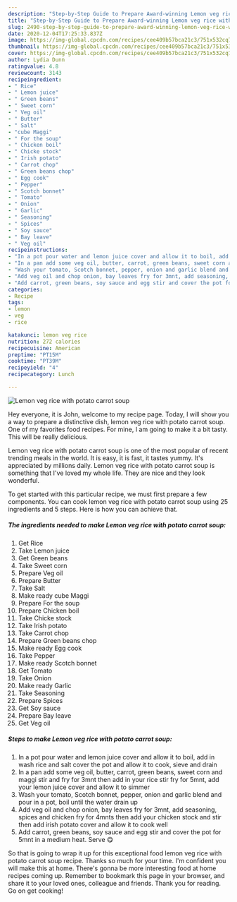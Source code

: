 ```yaml
---
description: "Step-by-Step Guide to Prepare Award-winning Lemon veg rice with potato carrot soup"
title: "Step-by-Step Guide to Prepare Award-winning Lemon veg rice with potato carrot soup"
slug: 2490-step-by-step-guide-to-prepare-award-winning-lemon-veg-rice-with-potato-carrot-soup
date: 2020-12-04T17:25:33.837Z
image: https://img-global.cpcdn.com/recipes/cee409b57bca21c3/751x532cq70/lemon-veg-rice-with-potato-carrot-soup-recipe-main-photo.jpg
thumbnail: https://img-global.cpcdn.com/recipes/cee409b57bca21c3/751x532cq70/lemon-veg-rice-with-potato-carrot-soup-recipe-main-photo.jpg
cover: https://img-global.cpcdn.com/recipes/cee409b57bca21c3/751x532cq70/lemon-veg-rice-with-potato-carrot-soup-recipe-main-photo.jpg
author: Lydia Dunn
ratingvalue: 4.8
reviewcount: 3143
recipeingredient:
- " Rice"
- " Lemon juice"
- " Green beans"
- " Sweet corn"
- " Veg oil"
- " Butter"
- " Salt"
- "cube Maggi"
- " For the soup"
- " Chicken boil"
- " Chicke stock"
- " Irish potato"
- " Carrot chop"
- " Green beans chop"
- " Egg cook"
- " Pepper"
- " Scotch bonnet"
- " Tomato"
- " Onion"
- " Garlic"
- " Seasoning"
- " Spices"
- " Soy sauce"
- " Bay leave"
- " Veg oil"
recipeinstructions:
- "In a pot pour water and lemon juice cover and allow it to boil, add in wash rice and salt cover the pot and allow it to cook, sieve and drain"
- "In a pan add some veg oil, butter, carrot, green beans, sweet corn and maggi stir and fry for 3mnt then add in your rice stir fry for 5mnt, add your lemon juice cover and allow it to simmer"
- "Wash your tomato, Scotch bonnet, pepper, onion and garlic blend and pour in a pot, boil until the water drain up"
- "Add veg oil and chop onion, bay leaves fry for 3mnt, add seasoning, spices and chicken fry for 4mnts then add your chicken stock and stir then add irish potato cover and allow it to cook well"
- "Add carrot, green beans, soy sauce and egg stir and cover the pot for 5mnt in a medium heat. Serve 😋"
categories:
- Recipe
tags:
- lemon
- veg
- rice

katakunci: lemon veg rice 
nutrition: 272 calories
recipecuisine: American
preptime: "PT15M"
cooktime: "PT39M"
recipeyield: "4"
recipecategory: Lunch

---
```



![Lemon veg rice with potato carrot soup](https://img-global.cpcdn.com/recipes/cee409b57bca21c3/751x532cq70/lemon-veg-rice-with-potato-carrot-soup-recipe-main-photo.jpg)

Hey everyone, it is John, welcome to my recipe page. Today, I will show you a way to prepare a distinctive dish, lemon veg rice with potato carrot soup. One of my favorites food recipes. For mine, I am going to make it a bit tasty. This will be really delicious.

Lemon veg rice with potato carrot soup is one of the most popular of recent trending meals in the world. It is easy, it is fast, it tastes yummy. It's appreciated by millions daily. Lemon veg rice with potato carrot soup is something that I've loved my whole life. They are nice and they look wonderful.




To get started with this particular recipe, we must first prepare a few components. You can cook lemon veg rice with potato carrot soup using 25 ingredients and 5 steps. Here is how you can achieve that.

<!--inarticleads1-->

##### The ingredients needed to make Lemon veg rice with potato carrot soup:

1. Get  Rice
1. Take  Lemon juice
1. Get  Green beans
1. Take  Sweet corn
1. Prepare  Veg oil
1. Prepare  Butter
1. Take  Salt
1. Make ready cube Maggi
1. Prepare  For the soup
1. Prepare  Chicken boil
1. Take  Chicke stock
1. Take  Irish potato
1. Take  Carrot chop
1. Prepare  Green beans chop
1. Make ready  Egg cook
1. Take  Pepper
1. Make ready  Scotch bonnet
1. Get  Tomato
1. Take  Onion
1. Make ready  Garlic
1. Take  Seasoning
1. Prepare  Spices
1. Get  Soy sauce
1. Prepare  Bay leave
1. Get  Veg oil




<!--inarticleads2-->

##### Steps to make Lemon veg rice with potato carrot soup:

1. In a pot pour water and lemon juice cover and allow it to boil, add in wash rice and salt cover the pot and allow it to cook, sieve and drain
1. In a pan add some veg oil, butter, carrot, green beans, sweet corn and maggi stir and fry for 3mnt then add in your rice stir fry for 5mnt, add your lemon juice cover and allow it to simmer
1. Wash your tomato, Scotch bonnet, pepper, onion and garlic blend and pour in a pot, boil until the water drain up
1. Add veg oil and chop onion, bay leaves fry for 3mnt, add seasoning, spices and chicken fry for 4mnts then add your chicken stock and stir then add irish potato cover and allow it to cook well
1. Add carrot, green beans, soy sauce and egg stir and cover the pot for 5mnt in a medium heat. Serve 😋




So that is going to wrap it up for this exceptional food lemon veg rice with potato carrot soup recipe. Thanks so much for your time. I'm confident you will make this at home. There's gonna be more interesting food at home recipes coming up. Remember to bookmark this page in your browser, and share it to your loved ones, colleague and friends. Thank you for reading. Go on get cooking!
